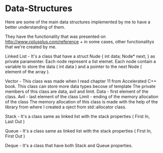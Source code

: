 # Data-Structures
Here are some of the main data structures implemented by me to have a better understanding of them.

They have the functionality that was presented on http://www.cplusplus.com/reference + in some cases, other functionalitys that we're 
created by me.

Linked List - It's a class that have a struct Nude { int data; Node* next; } as private paramenter. Each node represent a list elemet.
                    Each node contain a variable to store the data ( int data ) and a pointer to the next Node ( element of the array ).

Vector  - This class was made when I read chapter 11 from Accelerated C++ book. This class can store more data types becose of template <class T>
                   The private members of this class are data, avil and limit. 
                   Data - first element of the class.
                   Avil - last element of the class
                   Limit - ending of the memory allocation of the class 
                   The memory allocation of this class is made with the help of the library <memory> from where I created a oject from 
                      std::allocator class. 

Stack - It's a class same as linked list with the stack properties ( First In, Last Out )

Queue - It's a class same as linked list with the stack properties ( First In, First Out )

Deque - It's a class that have both Stack and Queue properties.
